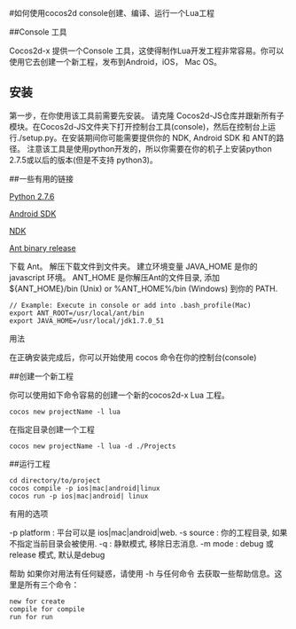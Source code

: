 #如何使用cocos2d console创建、编译、运行一个Lua工程

##Console 工具

Cocos2d-x 提供一个Console 工具，这使得制作Lua开发工程非常容易。你可以使用它去创建一个新工程，发布到Android，iOS， Mac OS。

## 安装

第一步，在你使用该工具前需要先安装。 请克隆 Cocos2d-JS仓库并跟新所有子模块。在Cocos2d-JS文件夹下打开控制台工具(console)，然后在控制台上运行./setup.py。在安装期间你可能需要提供你的 NDK, Android SDK 和 ANT的路径。 注意该工具是使用python开发的，所以你需要在你的机子上安装python 2.7.5或以后的版本(但是不支持 python3)。


##一些有用的链接

[Python 2.7.6](https://www.python.org/download/releases/2.7.6/)

[Android SDK](https://developer.android.com/sdk/index.html?hl=sk)

[NDK](https://developer.android.com/tools/sdk/ndk/index.html)

[Ant binary release](http://ant.apache.org/)

下载 Ant。
解压下载文件到文件夹。
建立环境变量 JAVA_HOME 是你的javascript 环境。 ANT_HOME 是你解压Ant的文件目录, 添加 ${ANT_HOME}/bin (Unix) or %ANT_HOME%/bin (Windows) 到你的 PATH.

```
// Example: Execute in console or add into .bash_profile(Mac)
export ANT_ROOT=/usr/local/ant/bin
export JAVA_HOME=/usr/local/jdk1.7.0_51
```

用法

在正确安装完成后，你可以开始使用 cocos 命令在你的控制台(console)

##创建一个新工程

你可以使用如下命令容易的创建一个新的cocos2d-x Lua 工程。

```
cocos new projectName -l lua
```

在指定目录创建一个工程

```
cocos new projectName -l lua -d ./Projects
```

##运行工程

```
cd directory/to/project
cocos compile -p ios|mac|android|linux
cocos run -p ios|mac|android| linux
```

有用的选项

-p platform : 平台可以是 ios|mac|android|web.
-s source : 你的工程目录, 如果不指定当前目录会被使用.
-q : 静默模式, 移除日志消息.
-m mode : debug 或 release 模式, 默认是debug

帮助
如果你对用法有任何疑惑，请使用 -h 与任何命令 去获取一些帮助信息。这里是所有三个命令：

```
new for create
compile for compile
run for run
```


